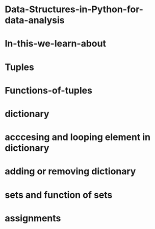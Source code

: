 # Data-Structures-in-Python-for-data-analysis
# In-this-we-learn-about
# Tuples
# Functions-of-tuples
# dictionary
# acccesing and looping element in dictionary
# adding or removing dictionary
# sets and function of sets
# assignments

